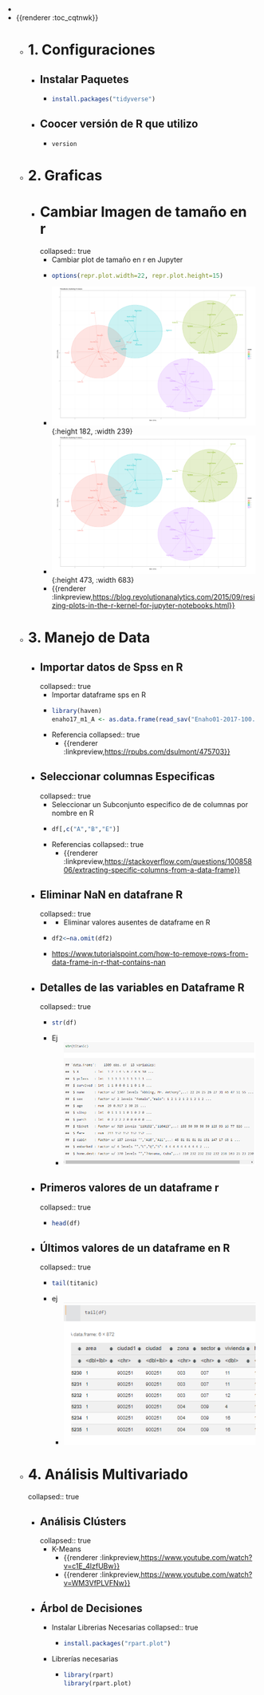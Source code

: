 -
- {{renderer :toc_cqtnwk}}
	- # 1. Configuraciones
		- ## Instalar Paquetes
			- ```r
			  install.packages("tidyverse")
			  ```
		- ## Coocer versión de R que utilizo
			- ```terminal
			  version
			  ```
	- # 2. Graficas
		- # Cambiar Imagen de tamaño en r  
		  collapsed:: true
			- Cambiar plot de tamaño en r en Jupyter
			- ```R
			  options(repr.plot.width=22, repr.plot.height=15)
			  ```
			- ![image.png](../assets/image_1639531345532_0.png){:height 182, :width 239}
			- ![image.png](../assets/image_1639531351044_0.png){:height 473, :width 683}
			- {{renderer :linkpreview,https://blog.revolutionanalytics.com/2015/09/resizing-plots-in-the-r-kernel-for-jupyter-notebooks.html}}
	- # 3. Manejo de Data
		- ## Importar datos de Spss en R
		  collapsed:: true
			- Importar dataframe sps en R
			- ```r
			  library(haven)
			  enaho17_m1_A <- as.data.frame(read_sav("Enaho01-2017-100.sav"))
			  ```
			- Referencia
			  collapsed:: true
				- {{renderer :linkpreview,https://rpubs.com/dsulmont/475703}}
		- ## Seleccionar  columnas Especificas
		  collapsed:: true
			- Seleccionar un Subconjunto especifico de  de columnas por nombre en R
			- ```r
			  df[,c("A","B","E")] 
			  ```
			- Referencias
			  collapsed:: true
				- {{renderer :linkpreview,https://stackoverflow.com/questions/10085806/extracting-specific-columns-from-a-data-frame}}
		- ## Eliminar NaN en datafrane  R
		  collapsed:: true
			- - Eliminar valores ausentes de dataframe en R
			- ```r
			  df2<−na.omit(df2)
			  ```
			- https://www.tutorialspoint.com/how-to-remove-rows-from-data-frame-in-r-that-contains-nan
		- ## Detalles de las variables en Dataframe R
		  collapsed:: true
			- ```r
			  str(df)
			  ```
			- Ej
				- ![image.png](../assets/image_1640161903722_0.png)
		- ## Primeros valores de un dataframe r
		  collapsed:: true
			- ```r
			  head(df)
			  ```
		- ## Últimos valores de un dataframe en R
		  collapsed:: true
			- ```r
			  tail(titanic)
			  ```
			- ej
				- ![image.png](../assets/image_1640162076013_0.png)
	- # 4. Análisis Multivariado
	  collapsed:: true
		- ## Análisis Clústers
		  collapsed:: true
			- K-Means
				- {{renderer :linkpreview,https://www.youtube.com/watch?v=c1E_4lzfUBw}}
				- {{renderer :linkpreview,https://www.youtube.com/watch?v=WM3VfPLVFNw}}
		- ## Árbol de Decisiones
			- Instalar Librerias Necesarias
			  collapsed:: true
				- ```r
				  install.packages("rpart.plot")  
				  ```
			- Librerías necesarias
				- ```r
				  library(rpart)
				  library(rpart.plot)
				  ```